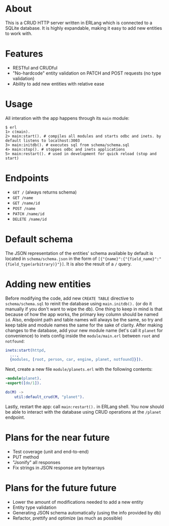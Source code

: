 # About
This is a CRUD HTTP server written in ERLang which is connected to a SQLite database. It is highly expandable, making it easy to add new entities to work with.
# Features
- RESTful and CRUDful
- "No-hardcode" entity validation on PATCH and POST requests (no type validation)
- Ability to add new entities with relative ease
# Usage
All interation with the app happens through its ```main``` module:
```console
$ erl
1> c(main).
2> main:start(). # compiles all modules and starts odbc and inets. by default listens to localhost:3003
3> main:initdb(). # executes sql from schema/schema.sql
4> main:stop(). # stoppes odbc and inets applications
5> main:restart(). # used in development for quick reload (stop and start)
```
# Endpoints
- ```GET /``` (always returns schema)
- ```GET /name```
- ```GET /name/id```
- ```POST /name```
- ```PATCH /name/id```
- ```DELETE /name/id```
# Default schema
The JSON representation of the entities' schema available by default is located in ```schema/schema.json``` in the form of ```[{"{name}":{"{field_name}":"{field_type(arbitrary)}"}]```. It is also the result of a ```/``` query.
# Adding new entities
Before modifying the code, add new ```CREATE TABLE``` directive to ```schema/schema.sql``` to reinit the database using ```main.initdb().``` (or do it manually if you don't want to wipe the db). One thing to keep in mind is that because of how the app works, the primary key column should be named ```id```. Also, endpoint path and table names will always be the same, so try and keep table and module names the same for the sake of clarity.
After making changes to the database, add your new module name (let's call it ```planet``` for convenience) to inets config inside the ```module/main.erl``` between ```root``` and ```notfound```:
```erlang
inets:start(httpd,
  ...,
  {modules, [root, person, car, engine, planet, notfound]}]).
```
Next, create a new file ```module/planets.erl``` with the following contents:
```erlang
-module(planet).
-export([do/1]).

do(M) ->
    util:default_crud(M, "planet").
```
Lastly, restart the app: call ```main:restart().``` in ERLang shell. You now should be able to interact with the database using CRUD operations at the ```/planet``` endpoint.
# Plans for the near future
- Test coverage (unit and end-to-end)
- PUT method
- "Jsonify" all responses
- Fix strings in JSON response are bytearrays  
# Plans for the future future
- Lower the amount of modifications needed to add a new entity
- Entity type validation
- Generating JSON schema automatically (using the info provided by db)
- Refactor, prettify and optimize (as much as possible)
